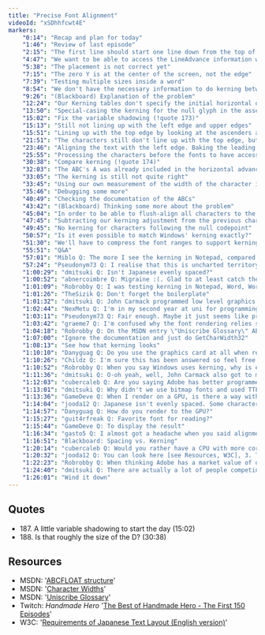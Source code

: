 ```yaml
---
title: "Precise Font Alignment"
videoId: "xSDhhfcwt4E"
markers:
    "0:14": "Recap and plan for today"
    "1:46": "Review of last episode"
    "2:15": "The first line should start one line down from the top of the screen"
    "4:47": "We want to be able to access the LineAdvance information without having to load the font"
    "5:38": "The placement is not correct yet"
    "7:15": "The zero Y is at the center of the screen, not the edge"
    "7:39": "Testing multiple sizes inside a word"
    "8:54": "We don't have the necessary information to do kerning between characters of different sizes"
    "9:26": "(Blackboard) Explanation of the problem"
    "12:24": "Our Kerning tables don't specify the initial horizontal offset in the absence of a preceding glyph"
    "13:50": "Special-casing the kerning for the null glyph in the asset packer"
    "15:02": "Fix the variable shadowing (!quote 173)"
    "15:13": "Still not lining up with the left edge and upper edges"
    "15:51": "Lining up with the top edge by looking at the ascenders and descenders of the font"
    "21:51": "The characters still don't line up with the top edge, but it's because the font includes glyphs taller than the ones we are displaying"
    "23:46": "Aligning the text with the left edge. Baking the leading space into the kerning"
    "25:55": "Processing the characters before the fonts to have access to the necessary information"
    "30:38": "Compare kerning (!quote 174)"
    "32:03": "The ABC's A was already included in the horizontal advance"
    "33:05": "The kerning is still not quite right"
    "33:45": "Using our own measurement of the width of the character instead of the ABC's B"
    "35:46": "Debugging some more"
    "40:49": "Checking the documentation of the ABCs"
    "43:42": "(Blackboard) Thinking some more about the problem"
    "45:04": "In order to be able to flush-align all characters to the left, the prestep of the current character should be applied to the next character!"
    "47:45": "Subtracting our kerning adjustment from the previous character"
    "49:45": "No kerning for characters following the null codepoint"
    "50:57": "Is it even possible to match Windows' kerning exactly?"
    "51:30": "We'll have to compress the font ranges to support kerning for other languages"
    "55:51": "Q&A"
    "57:01": "Miblo Q: The more I see the kerning in Notepad, compared to yours, the more awful it looks to me"
    "57:24": "Pseudonym73 Q: I realise that this is uncharted territory, but it seems to me that font rendering is taking more time than the rest of the renderer. Is that normal?"
    "1:00:29": "dmitsuki Q: Isn't Japanese evenly spaced?"
    "1:00:52": "abnercoimbre Q: Migraine :(. Glad to at least catch the Q&A"
    "1:01:09": "Robrobby Q: I was testing kerning in Notepad, Word, Wordpad... No kerning there? Where do you have seen kerning in Windows?"
    "1:01:26": "TheSizik Q: Don't forget the boilerplate"
    "1:01:32": "dmitsuki Q: John Carmack programmed low level graphics and got a Ferrari. Font rendering guy never got anything. When are we going to go back to programming cool superstar things?"
    "1:02:44": "NexMetu Q: I'm in my second year at uni for programming, and I still have problems getting my head around single things. My question is how long did it take you to have a good understanding of programming in general?"
    "1:03:11": "Pseudonym73 Q: Fair enough. Maybe it just seems like progress is slower for some definition of \"progress\""
    "1:03:42": "graeme7 Q: I'm confused why the font rendering relies so much on windows. Isn't all this stuff stored in the font files, or is that harder without Windows text metrics and such? Or, to put it another way, how would what we did today be different if we were using stb_truetype?"
    "1:04:18": "Robrobby Q: On the MSDN entry \"Uniscribe Glossary\" ABC Values is better explained how Windows understands it"
    "1:07:00": "Ignore the documentation and just do GetCharWidth32"
    "1:08:13": "See how that kerning looks"
    "1:10:10": "Danyguag Q: Do you use the graphics card at all when rendering?"
    "1:10:26": "Childz Q: I'm sure this has been answered so feel free to ignore if true. What are the features of C++ that you use that keep you from using just plain old C?"
    "1:10:52": "Robrobby Q: When you say Windows uses kerning, why is every letter never overlapping in the space of the followed letter? In your code I see the letters overlapping. Did I understand kerning wrong?"
    "1:11:36": "dmitsuki Q: O-oh yeah, well, John Carmack also got to make Rocketships, so he wins"
    "1:12:03": "cubercaleb Q: Are you saying Adobe has better programmers than Id?"
    "1:13:01": "dmitsuki Q: Why didn't we use bitmap fonts and used TTF? Bitmap fonts are cross platform, are they not?"
    "1:13:36": "GameDeve Q: When I render on a GPU, is there a way without copying the render result back to RAM?"
    "1:14:04": "jooda12 Q: Japanese isn't evenly spaced. Some characters like 「 and 」 rely on kerning"
    "1:14:57": "Danyguag Q: How do you render to the GPU?"
    "1:15:27": "guit4rfreak Q: Favorite font for reading?"
    "1:15:44": "GameDeve Q: To display the result"
    "1:16:34": "gasto5 Q: I almost got a headache when you said alignment is not the same as kerning, please expound"
    "1:16:51": "Blackboard: Spacing vs. Kerning"
    "1:20:14": "cubercaleb Q: Would you rather have a CPU with more cores than a GPU, or enough clock cycles to outperform the GPU with software rendering?"
    "1:20:32": "jooda12 Q: You can look here [see Resources, W3C], 3. Tsumegumi for Japanese kerning"
    "1:22:23": "Robrobby Q: When thinking Adobe has a market value of over 40billion, why no great programmer wants to do a better Photoshop?"
    "1:24:40": "dmitsuki Q: There are actually a lot of people competing with Photoshop, and you are using one of those products on stream right now..."
    "1:26:01": "Wind it down"
---
```


## Quotes

* 187\. A little variable shadowing to start the day (15:02)
* 188\. Is that roughly the size of the D? (30:38)

## Resources
* MSDN: '[ABCFLOAT structure](https://msdn.microsoft.com/en-us/library/windows/desktop/dd162455)'
* MSDN: '[Character Widths](https://msdn.microsoft.com/en-us/library/windows/desktop/dd183418)'
* MSDN: '[Uniscribe Glossary](https://msdn.microsoft.com/en-us/library/windows/desktop/dd374094)'
* Twitch: *Handmade Hero* '[The Best of Handmade Hero - The First 150 Episodes](http://www.twitch.tv/handmade_hero/v/8349645)'
* W3C: '[Requirements of Japanese Text Layout (English version)](http://www.w3.org/2007/02/japanese-layout/docs/aligned/japanese-layout-requirements-en.html#en-subheading1_2_3)'
